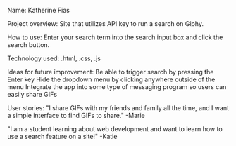 Name:
Katherine Fias

Project overview:
Site that utilizes API key to run a search on Giphy.

How to use:
Enter your search term into the search input box and click the search button.

Technology used:
.html, .css, .js

Ideas for future improvement:
Be able to trigger search by pressing the Enter key
Hide the dropdown menu by clicking anywhere outside of the menu
Integrate the app into some type of messaging program so users can easily share GIFs

User stories:
"I share GIFs with my friends and family all the time, and I want a simple interface to find GIFs to share." -Marie

"I am a student learning about web development and want to learn how to use a search feature on a site!" -Katie